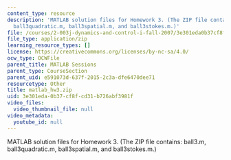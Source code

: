 ```yaml
---
content_type: resource
description: 'MATLAB solution files for Homework 3. (The ZIP file contains: ball3.m,
  ball3quadratic.m, ball3spatial.m, and ball3stokes.m.)'
file: /courses/2-003j-dynamics-and-control-i-fall-2007/3e301eda0b37cf8fcd31b726abf3981f_matlab_hw3.zip
file_type: application/zip
learning_resource_types: []
license: https://creativecommons.org/licenses/by-nc-sa/4.0/
ocw_type: OCWFile
parent_title: MATLAB Sessions
parent_type: CourseSection
parent_uid: e591073d-637f-2015-2c3a-dfe6470dee71
resourcetype: Other
title: matlab_hw3.zip
uid: 3e301eda-0b37-cf8f-cd31-b726abf3981f
video_files:
  video_thumbnail_file: null
video_metadata:
  youtube_id: null
---
```

MATLAB solution files for Homework 3. (The ZIP file contains: ball3.m, ball3quadratic.m, ball3spatial.m, and ball3stokes.m.)